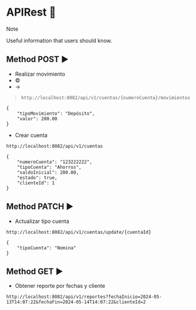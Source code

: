 # APIRest 🏦
> [!NOTE]
> Useful information that users should know.
## Method POST ▶️
- Realizar movimiento
- &copy;
- &rarr;

>`http://localhost:8082/api/v1/cuentas/{numeroCuenta}/movimientos`
```
{
    "tipoMovimiento": "Depósito",
    "valor": 200.00
}
```
- Crear cuenta

`http://localhost:8082/api/v1/cuentas`
```
{
    "numeroCuenta": "123222222",
    "tipoCuenta": "Ahorros",
    "saldoInicial": 200.00,
    "estado": true,
    "clienteId": 1
}
```
## Method PATCH ▶️
- Actualizar tipo cuenta

`http://localhost:8082/api/v1/cuentas/update/{cuentaId}`
```
{
    "tipoCuenta": "Nomina"
}
```
## Method GET ▶️
- Obtener reporte por fechas y cliente

`http://localhost:8082/api/v1/reportes?fechaInicio=2024-05-13T14:07:22&fechaFin=2024-05-14T14:07:22&clienteId=2`

